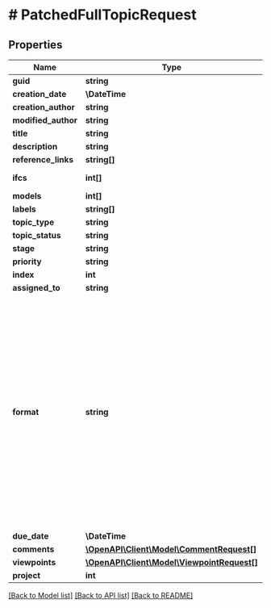 # # PatchedFullTopicRequest

## Properties

Name | Type | Description | Notes
------------ | ------------- | ------------- | -------------
**guid** | **string** |  | [optional]
**creation_date** | **\DateTime** |  | [optional]
**creation_author** | **string** |  | [optional]
**modified_author** | **string** |  | [optional]
**title** | **string** |  | [optional]
**description** | **string** |  | [optional]
**reference_links** | **string[]** |  | [optional]
**ifcs** | **int[]** | DEPRECATED: Use &#39;models&#39; instead | [optional]
**models** | **int[]** |  | [optional]
**labels** | **string[]** |  | [optional]
**topic_type** | **string** |  | [optional]
**topic_status** | **string** |  | [optional]
**stage** | **string** |  | [optional]
**priority** | **string** |  | [optional]
**index** | **int** |  | [optional]
**assigned_to** | **string** |  | [optional]
**format** | **string** | The BCF data structure may be used for other purposes than BCF Topics. (Storing coordinates, a viewpoint, a list of objecs, etc)         The default value is \&quot;standard\&quot;.         If you want to use the BCF routes to store custom data not related to a BCF Topic, you must set this value to something else.         You must add a query string filter if you want to fetch topics with a non \&quot;standard\&quot; format. | [optional]
**due_date** | **\DateTime** |  | [optional]
**comments** | [**\OpenAPI\Client\Model\CommentRequest[]**](CommentRequest.md) |  | [optional]
**viewpoints** | [**\OpenAPI\Client\Model\ViewpointRequest[]**](ViewpointRequest.md) |  | [optional]
**project** | **int** |  | [optional]

[[Back to Model list]](../../README.md#models) [[Back to API list]](../../README.md#endpoints) [[Back to README]](../../README.md)
